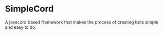 # SimpleCord
A javacord based framework that makes the process of creating bots simple and easy to do.